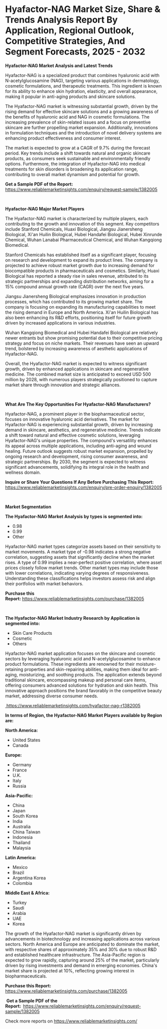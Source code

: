 <p><h1>Hyafactor-NAG Market Size, Share & Trends Analysis Report By Application, Regional Outlook, Competitive Strategies, And Segment Forecasts, 2025 - 2032</h1></p><p><strong>Hyafactor-NAG Market Analysis and Latest Trends</strong></p>
<p><p>Hyafactor-NAG is a specialized product that combines hyaluronic acid with N-acetylglucosamine (NAG), targeting various applications in dermatology, cosmetic formulations, and therapeutic treatments. This ingredient is known for its ability to enhance skin hydration, elasticity, and overall appearance, making it popular in anti-aging products and skincare solutions.</p><p>The Hyafactor-NAG market is witnessing substantial growth, driven by the rising demand for effective skincare solutions and a growing awareness of the benefits of hyaluronic acid and NAG in cosmetic formulations. The increasing prevalence of skin-related issues and a focus on preventive skincare are further propelling market expansion. Additionally, innovations in formulation techniques and the introduction of novel delivery systems are enhancing product effectiveness and consumer interest.</p><p>The market is expected to grow at a CAGR of 9.7% during the forecast period. Key trends include a shift towards natural and organic skincare products, as consumers seek sustainable and environmentally friendly options. Furthermore, the integration of Hyafactor-NAG into medical treatments for skin disorders is broadening its application range, contributing to overall market dynamism and potential for growth.</p></p>
<p><strong>Get a Sample PDF of the Report:&nbsp;</strong> <a href="https://www.reliablemarketinsights.com/enquiry/request-sample/1382005?utm_campaign=3007&utm_medium=2&utm_source=Github&utm_content=ia&utm_term=02042025&utm_id=hyafactor-nag">https://www.reliablemarketinsights.com/enquiry/request-sample/1382005</a></p>
<p>&nbsp;</p>
<p><strong>Hyafactor-NAG Major Market Players</strong></p>
<p><p>The Hyafactor-NAG market is characterized by multiple players, each contributing to the growth and innovation of this segment. Key competitors include Stanford Chemicals, Huaxi Biological, Jiangsu Jianersheng Biological, Xi'an Huilin Biological, Hubei Handafei Biological, Hubei Xinrunde Chemical, Wuhan Lanabai Pharmaceutical Chemical, and Wuhan Kangqiong Biomedical.</p><p>Stanford Chemicals has established itself as a significant player, focusing on research and development to expand its product lines. The company is projected to achieve robust market growth due to increasing demand for biocompatible products in pharmaceuticals and cosmetics. Similarly, Huaxi Biological has reported a steady rise in sales revenue, attributed to its strategic partnerships and expanding distribution networks, aiming for a 15% compound annual growth rate (CAGR) over the next five years.</p><p>Jiangsu Jianersheng Biological emphasizes innovation in production processes, which has contributed to its growing market share. The company is focusing on expanding its manufacturing capabilities to meet the rising demand in Europe and North America. Xi'an Huilin Biological has also been enhancing its R&D efforts, positioning itself for future growth driven by increased applications in various industries.</p><p>Wuhan Kangqiong Biomedical and Hubei Handafei Biological are relatively newer entrants but show promising potential due to their competitive pricing strategy and focus on niche markets. Their revenues have seen an upward trend, bolstered by increasing awareness of aesthetic applications of Hyafactor-NAG.</p><p>Overall, the Hyafactor-NAG market is expected to witness significant growth, driven by enhanced applications in skincare and regenerative medicine. The combined market size is anticipated to exceed USD 500 million by 2028, with numerous players strategically positioned to capture market share through innovation and strategic alliances.</p></p>
<p>&nbsp;</p>
<p><strong>What Are The Key Opportunities For Hyafactor-NAG Manufacturers?</strong></p>
<p><p>Hyafactor-NAG, a prominent player in the biopharmaceutical sector, focuses on innovative hyaluronic acid derivatives. The market for Hyafactor-NAG is experiencing substantial growth, driven by increasing demand in skincare, aesthetics, and regenerative medicine. Trends indicate a shift toward natural and effective cosmetic solutions, leveraging Hyafactor-NAG's unique properties. The compound's versatility enhances its appeal across multiple applications, including anti-aging and wound healing. Future outlook suggests robust market expansion, propelled by ongoing research and development, rising consumer awareness, and strategic partnerships. By 2030, the segment is expected to witness significant advancements, solidifying its integral role in the health and wellness domain.</p></p>
<p><strong>Inquire or Share Your Questions If Any Before Purchasing This Report:</strong> <a href="https://www.reliablemarketinsights.com/enquiry/pre-order-enquiry/1382005?utm_campaign=3007&utm_medium=2&utm_source=Github&utm_content=ia&utm_term=02042025&utm_id=hyafactor-nag">https://www.reliablemarketinsights.com/enquiry/pre-order-enquiry/1382005</a></p>
<p>&nbsp;</p>
<p><strong>Market Segmentation</strong></p>
<p><strong>The Hyafactor-NAG Market Analysis by types is segmented into:</strong></p>
<p><ul><li>0.98</li><li>0.99</li><li>Other</li></ul></p>
<p><p>Hyafactor-NAG market types categorize assets based on their sensitivity to market movements. A market type of -0.98 indicates a strong negative correlation, suggesting assets that significantly decline when the market rises. A type of 0.99 implies a near-perfect positive correlation, where asset prices closely follow market trends. Other market types may include those with lower correlations, indicating varying degrees of responsiveness. Understanding these classifications helps investors assess risk and align their portfolios with market behaviors.</p></p>
<p><strong>Purchase this Report:&nbsp;</strong><a href="https://www.reliablemarketinsights.com/purchase/1382005?utm_campaign=3007&utm_medium=2&utm_source=Github&utm_content=ia&utm_term=02042025&utm_id=hyafactor-nag">https://www.reliablemarketinsights.com/purchase/1382005</a></p>
<p>&nbsp;</p>
<p><strong>The Hyafactor-NAG Market Industry Research by Application is segmented into:</strong></p>
<p><ul><li>Skin Care Products</li><li>Cosmetic</li><li>Others</li></ul></p>
<p><p>Hyafactor-NAG market application focuses on the skincare and cosmetic sectors by leveraging hyaluronic acid and N-acetylglucosamine to enhance product formulations. These ingredients are renowned for their moisture-retaining properties and skin-repairing abilities, making them ideal for anti-aging, moisturizing, and soothing products. The application extends beyond traditional skincare, encompassing makeup and personal care items, offering consumers advanced solutions for hydration and skin health. This innovative approach positions the brand favorably in the competitive beauty market, addressing diverse consumer needs.</p></p>
<p><a href="https://www.reliablemarketinsights.com/hyafactor-nag-r1382005?utm_campaign=3007&utm_medium=2&utm_source=Github&utm_content=ia&utm_term=02042025&utm_id=hyafactor-nag">&nbsp;https://www.reliablemarketinsights.com/hyafactor-nag-r1382005</a></p>
<p><strong>In terms of Region, the Hyafactor-NAG Market Players available by Region are:</strong></p>
<p>
    <p> <strong> North America: </strong>
        <ul>
            <li>United States</li>
            <li>Canada</li>
        </ul>
        </p> 
    <p> <strong> Europe: </strong>
        <ul>
            <li>Germany</li>
            <li>France</li>
            <li>U.K.</li>
            <li>Italy</li>
            <li>Russia</li>
        </ul>
        </p> 
    <p> <strong> Asia-Pacific: </strong>
        <ul>
            <li>China</li>
            <li>Japan</li>
            <li>South Korea</li>
            <li>India</li>
            <li>Australia</li>
            <li>China Taiwan</li>
            <li>Indonesia</li>
            <li>Thailand</li>
            <li>Malaysia</li>
        </ul>
        </p> 
    <p> <strong> Latin America: </strong>
        <ul>
            <li>Mexico</li>
            <li>Brazil</li>
            <li>Argentina Korea</li>
            <li>Colombia</li>
        </ul>
        </p> 
    <p> <strong> Middle East & Africa: </strong>
        <ul>
            <li>Turkey</li>
            <li>Saudi</li>
            <li>Arabia</li>
            <li>UAE</li>
            <li>Korea</li>
        </ul>
    </p>
    </p>
<p><p>The growth of the Hyafactor-NAG market is significantly driven by advancements in biotechnology and increasing applications across various sectors. North America and Europe are anticipated to dominate the market, with respective shares of approximately 35% and 30% due to robust R&D and established healthcare infrastructure. The Asia-Pacific region is expected to grow rapidly, capturing around 25% of the market, particularly driven by rising investments and demand in emerging economies. China's market share is projected at 10%, reflecting growing interest in biopharmaceuticals.</p></p>
<p><strong>Purchase this Report: </strong><a href="https://www.reliablemarketinsights.com/purchase/1382005?utm_campaign=3007&utm_medium=2&utm_source=Github&utm_content=ia&utm_term=02042025&utm_id=hyafactor-nag">https://www.reliablemarketinsights.com/purchase/1382005</a></p>
<p>&nbsp;<strong>Get a Sample PDF of the Report:&nbsp;&nbsp;</strong><a href="https://www.reliablemarketinsights.com/enquiry/request-sample/1382005?utm_campaign=3007&utm_medium=2&utm_source=Github&utm_content=ia&utm_term=02042025&utm_id=hyafactor-nag">https://www.reliablemarketinsights.com/enquiry/request-sample/1382005</a></p>
<p><strong></strong></p>
<p>Check more reports on <a href="https://www.reliablemarketinsights.com/?utm_campaign=3007&utm_medium=2&utm_source=Github&utm_content=ia&utm_term=02042025&utm_id=hyafactor-nag">https://www.reliablemarketinsights.com/</a></p>